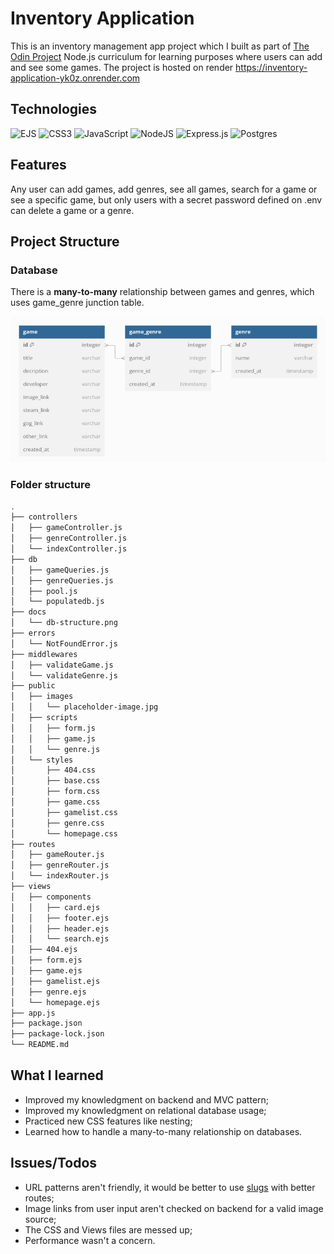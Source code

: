 # Inventory Application

This is an inventory management app project which I built as part of [The Odin Project](https://www.theodinproject.com/) Node.js curriculum for learning purposes where users can add and see some games. The project is hosted on render https://inventory-application-yk0z.onrender.com

## Technologies

![EJS](https://img.shields.io/badge/ejs-%23B4CA65.svg?style=for-the-badge&logo=ejs&logoColor=black)
![CSS3](https://img.shields.io/badge/css3-%231572B6.svg?style=for-the-badge&logo=css3&logoColor=white)
![JavaScript](https://img.shields.io/badge/javascript-%23323330.svg?style=for-the-badge&logo=javascript&logoColor=%23F7DF1E)
![NodeJS](https://img.shields.io/badge/node.js-6DA55F?style=for-the-badge&logo=node.js&logoColor=white)
![Express.js](https://img.shields.io/badge/express.js-%23404d59.svg?style=for-the-badge&logo=express&logoColor=%2361DAFB)
![Postgres](https://img.shields.io/badge/postgres-%23316192.svg?style=for-the-badge&logo=postgresql&logoColor=white)

## Features

Any user can add games, add genres, see all games, search for a game or see a specific game, but only users with a secret password defined on .env can delete a game or a genre.

## Project Structure

### Database

There is a **many-to-many** relationship between games and genres, which uses game_genre junction table.

<img src="./docs/db-structure.png" alt="Database structure with one game table, one genre table and one game_genre table" title="Database structure">

### Folder structure

```bash
.
├── controllers
│   ├── gameController.js
│   ├── genreController.js
│   └── indexController.js
├── db
│   ├── gameQueries.js
│   ├── genreQueries.js
│   ├── pool.js
│   └── populatedb.js
├── docs
│   └── db-structure.png
├── errors
│   └── NotFoundError.js
├── middlewares
│   ├── validateGame.js
│   └── validateGenre.js
├── public
│   ├── images
│   │   └── placeholder-image.jpg
│   ├── scripts
│   │   ├── form.js
│   │   ├── game.js
│   │   └── genre.js
│   └── styles
│       ├── 404.css
│       ├── base.css
│       ├── form.css
│       ├── game.css
│       ├── gamelist.css
│       ├── genre.css
│       └── homepage.css
├── routes
│   ├── gameRouter.js
│   ├── genreRouter.js
│   └── indexRouter.js
├── views
│   ├── components
│   │   ├── card.ejs
│   │   ├── footer.ejs
│   │   ├── header.ejs
│   │   └── search.ejs
│   ├── 404.ejs
│   ├── form.ejs
│   ├── game.ejs
│   ├── gamelist.ejs
│   ├── genre.ejs
│   └── homepage.ejs
├── app.js
├── package.json
├── package-lock.json
└── README.md
```

## What I learned

<ul>
    <li>Improved my knowledgment on backend and MVC pattern;</li>
    <li>Improved my knowledgment on relational database usage;</li>
    <li>Practiced new CSS features like nesting;</li>
    <li>Learned how to handle a many-to-many relationship on databases.</li>
</ul>

## Issues/Todos

<ul>
    <li>
        URL patterns aren't friendly, it would be better to use 
        <a href="https://developer.mozilla.org/en-US/docs/Glossary/Slug">slugs</a> 
        with better routes;
    </li>
    <li>Image links from user input aren't checked on backend for a valid image source;</li>
    <li>The CSS and Views files are messed up;</li>
    <li>Performance wasn't a concern.</li>
</ul>
